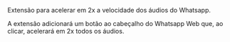Extensão para acelerar em 2x a velocidade dos áudios do Whatsapp.

A extensão adicionará um botão ao cabeçalho do Whatsapp Web que, ao clicar, acelerará em 2x todos os áudios.